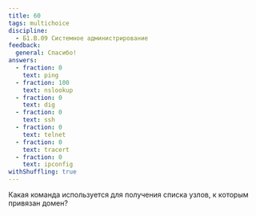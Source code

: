 ```yaml
---
title: 60
tags: multichoice
discipline:
  - Б1.В.09 Системное администрирование
feedback:
  general: Спасибо!
answers:
  - fraction: 0
    text: ping
  - fraction: 100
    text: nslookup
  - fraction: 0
    text: dig
  - fraction: 0
    text: ssh
  - fraction: 0
    text: telnet
  - fraction: 0
    text: tracert
  - fraction: 0
    text: ipconfig
withShuffling: true
---
```


Какая команда используется для получения списка узлов, к которым привязан домен?